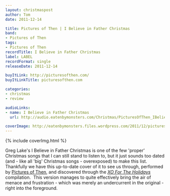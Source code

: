 ```yaml
---
layout: christmaspost
author: Tom
date: 2011-12-14

title: Pictures of Then | I Believe in Father Christmas
band:
- Pictures of Then
tags:
- Pictures of Then
recordTitle: I Believe in Father Christmas
label: LABEL
recordFormat: single
releaseDate: 2011-12-14

buyItLink: http://picturesofthen.com/
buyItLinkTitle: picturesofthen.com

categories:
- christmas
- review

audioLinks:
- name: I Believe in Father Christmas
  url: http://audio.eatenbymonsters.com/Christmas/PicturesOfThen_IBelieveInFatherChristmas.mp3

coverImage: http://eatenbymonsters.files.wordpress.com/2011/12/pictures-of-then.png
---
```


<div>{% include coverImg.html %}</div>

Greg Lake's I Believe in Father Christmas is one of the few 'proper' Christmas songs that I can still stand to listen to, but it just sounds too dated (and - like all 'big' Christmas songs - overexposed) to make this list.  Thankfully we have this up-to-date cover of it to see us through, performed by [Pictures of Then](http://picturesofthen.com/), and discovered through the _[XO For The Holidays](http://www.xopublicity.com/xofortheholidays4.html)_ compilation.  This version manages to quite effectively bring the air of menace and frustration - which was merely an undercurrent in the original - right into the foreground.
